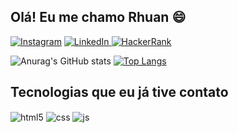 ## Olá! Eu me chamo Rhuan 😄

[![Instagram](https://img.shields.io/badge/Instagram-E4405F?style=for-the-badge&logo=instagram&logoColor=white)](https://instagram.com/rhuwp)
<a href="https://www.linkedin.com/in/rhuanvinicius/" target="_blank">
  <img src="https://img.shields.io/badge/LinkedIn-0077B5?style=for-the-badge&logo=linkedin&logoColor=white" alt="LinkedIn">
</a>
<a href="https://www.hackerrank.com/profile/Rhuann" target="_blank">
  <img src="https://img.shields.io/badge/-Hackerrank-2EC866?style=for-the-badge&logo=HackerRank&logoColor=white" alt="HackerRank">
</a>

  
![Anurag's GitHub stats](https://github-readme-stats.vercel.app/api?username=rhuwp&hide=contribs,prs)
[![Top Langs](https://github-readme-stats.vercel.app/api/top-langs/?username=rhuwp)](https://github.com/anuraghazra/github-readme-stats)

## Tecnologias que eu já tive contato

<div style="display: inline_block">
  <img align="center" alt="html5" src="https://img.shields.io/badge/HTML5-E34F26?style=for-the-badge&logo=html5&logoColor=white" />
  <img align="center" alt="css" src="https://img.shields.io/badge/CSS3-1572B6?style=for-the-badge&logo=css3&logoColor=white" />
  <img align="center" alt="js" src="https://img.shields.io/badge/JavaScript-F7DF1E?style=for-the-badge&logo=javascript&logoColor=black" />
</div><br/>


